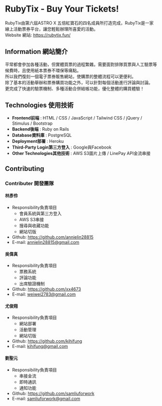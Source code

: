 # RubyTix  -  Buy Your Tickets!

RubyTix由第六屆ASTRO X 五倍紅寶石的四名成員所打造完成，RubyTix是一家線上活動票券平台，讓您輕鬆辦理所喜愛的活動。
<br>
Website 網站: https://rubytix.fun/

## Information 網站簡介
平常都會參加各種活動，但實體買票的過程繁雜。需要面對排隊買票與人工驗票等候費時，且使用紙本票券不環保等痛點。<br>所以我們復刻一個電子票券販售網站，使購票的整體流程可以更便利。<br>除了基本的活動舉辦和票券購買功能之外，可以針對每個活動進行評論與討論。<br>更完成了快速的驗票機制、多種活動合併結帳功能，優化整體的購買體驗！

## Technologies 使用技術
- **Frontend前端** : HTML / CSS / JavaScript / Tailwind CSS / jQuery / Stimulus / Bootstrap 
- **Backend後端** : Ruby on Rails 
- **Database資料庫** : PostgreSQL
- **Deployment部署** : Heroku
- **Third-Party Login第三方登入** : Google與Facebook
- **Other Technologies其他技術** : AWS S3圖片上傳 / LinePay API金流串接

## Contributing 

### Contributer 開發團隊

#### 林彥伶
- Responsibility負責項目
  - 會員系統與第三方登入
  - AWS S3串接
  - 搜尋與收藏功能
  - 網站切版
- Github: https://github.com/annielin28815
- E-mail: annielin28815@gmail.com
#### 吳偉真
- Responsibility負責項目 
  - 票務系統
  - 評論功能
  - 出席驗證機制
- Github: https://github.com/xx4673
- E-mail: weiwei2783@gmail.com
#### 尤俊翔
- Responsibility負責項目 
  - 網站部署
  - 活動管理
  - 網站切版
- Github: https://github.com/kihifung
- E-mail: kihifung@gmail.com
#### 劉聖元
- Responsibility負責項目
  - 串接金流
  - 即時通訊 
  - 通知功能
- Github: https://github.com/samliuforwork
- E-mail: samliuforwork@gmail.com
